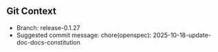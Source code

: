 ## Git Context

- Branch: release-0.1.27
- Suggested commit message: chore(openspec): 2025-10-18-update-doc-docs-constitution
